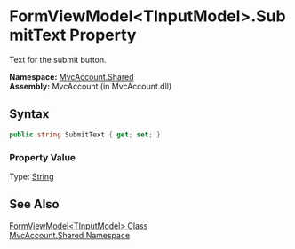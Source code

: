 FormViewModel&lt;TInputModel>.SubmitText Property
=================================================
Text for the submit button.

**Namespace:** [MvcAccount.Shared][1]  
**Assembly:** MvcAccount (in MvcAccount.dll)

Syntax
------

```csharp
public string SubmitText { get; set; }
```

### Property Value
Type: [String][2]

See Also
--------
[FormViewModel&lt;TInputModel> Class][3]  
[MvcAccount.Shared Namespace][1]  

[1]: ../README.md
[2]: http://msdn.microsoft.com/en-us/library/s1wwdcbf
[3]: README.md